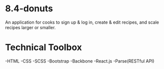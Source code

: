 # 8.4-donuts
An application for cooks to sign up & log in, create & edit recipes, and scale recipes larger or smaller.

# Technical Toolbox
-HTML -CSS -SCSS -Bootstrap -Backbone -React.js -Parse(RESTful API)

